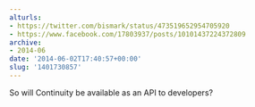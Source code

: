 ```yaml
---
alturls:
- https://twitter.com/bismark/status/473519652954705920
- https://www.facebook.com/17803937/posts/10101437224372809
archive:
- 2014-06
date: '2014-06-02T17:40:57+00:00'
slug: '1401730857'
---
```


So will Continuity be available as an API to developers?

